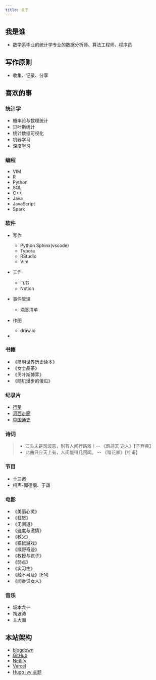 ```yaml
---
title: 关于
---
```


## 我是谁

- 数学系毕业的统计学专业的数据分析师、算法工程师、程序员

## 写作原则

- 收集、记录、分享

## 喜欢的事

### 统计学

- 概率论与数理统计
- 贝叶斯统计
- 统计数据可视化
- 机器学习
- 深度学习

### 编程

- VIM
- R
- Python
- SQL
- C++
- Java
- JavaScript
- Spark

### 软件

- 写作
    
    * Python Sphinx(vscode)
    * Typora
    * RStudio
    * Vim

- 工作

    * 飞书
    * Notion

- 事件管理

    * 滴答清单

- 作图

    * draw.io
    
- 

### 书籍

* 《简明世界历史读本》
* 《女士品茶》
* 《贝叶斯博弈》
* 《随机漫步的傻瓜》

### 纪录片

- [行星](https://v.qq.com/x/search/?q=%E8%A1%8C%E6%98%9F&stag=0&smartbox_ab=)
- [河西走廊](https://www.bilibili.com/bangumi/media/md20790/?spm_id_from=666.25.b_6d656469615f6d6f64756c65.2)
- [中国通史](https://www.bilibili.com/bangumi/media/md28229010/?spm_id_from=666.25.b_6d656469615f6d6f64756c65.2)

### 诗词

> - 江头未是风波恶，别有人间行路难！-- 《鹧鸪天·送人》【辛弃疾】
> - 此曲只应天上有，人间能得几回闻。 -- 《赠花卿》【杜甫】

### 节目

- 十三邀
- 相声-郭德纲、于谦

### 电影

- 《美丽心灵》
- 《狂怒》
- 《无间道》
- 《速度与激情》
- 《教父》
- 《猫鼠游戏》
- 《绿野奇迹》
- 《教授与疯子》
- 《弱点》
- 《实习生》
- 《触不可及》[EN]
- 《闻香识女人》

### 音乐

- 坂本龙一
- 胡波涛
- 关大洲

## 本站架构

- [blogdown](https://github.com/rstudio/blogdown)
- [GitHub](https://github.com)
- [Netlify](https://www.netlify.com/)
- [Vercel](https://vercel.com/)
- [Hugo Ivy 主题](https://github.com/yihui/hugo-ivy)
